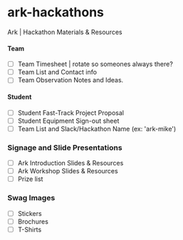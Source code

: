 # ark-hackathons
Ark | Hackathon Materials &amp; Resources

#### Team
- [ ] Team Timesheet | rotate so someones always there?
- [ ] Team List and Contact info
- [ ] Team Observation Notes and Ideas.

#### Student
- [ ] Student Fast-Track Project Proposal
- [ ] Student Equipment Sign-out sheet
- [ ] Team List and Slack/Hackathon Name (ex: 'ark-mike')

### Signage and Slide Presentations
- [ ] Ark Introduction Slides & Resources
- [ ] Ark Workshop Slides & Resources
- [ ] Prize list

### Swag Images
- [ ] Stickers
- [ ] Brochures
- [ ] T-Shirts
